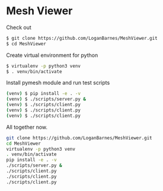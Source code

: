 Mesh Viewer
===========

Check out
```bash
$ git clone https://github.com/LoganBarnes/MeshViewer.git
$ cd MeshViewer
```

Create virtual environment for python
```bash
$ virtualenv -p python3 venv
$ . venv/bin/activate
```

Install pymesh module and run test scripts
```bash
(venv) $ pip install -e . -v
(venv) $ ./scripts/server.py &
(venv) $ ./scripts/client.py
(venv) $ ./scripts/client.py
(venv) $ ./scripts/client.py
```

All together now.
```bash
git clone https://github.com/LoganBarnes/MeshViewer.git
cd MeshViewer
virtualenv -p python3 venv
. venv/bin/activate
pip install -e . -v
./scripts/server.py &
./scripts/client.py
./scripts/client.py
./scripts/client.py

```
